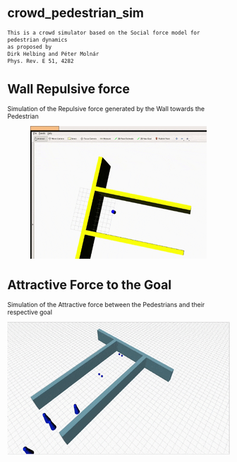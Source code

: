 # crowd_pedestrian_sim

    This is a crowd simulator based on the Social force model for pedestrian dynamics
    as proposed by 
    Dirk Helbing and Péter Molnár
    Phys. Rev. E 51, 4282

# Wall Repulsive force

Simulation of the Repulsive force generated by the Wall towards the Pedestrian
<p align="center">
  <img width=400 height=300 src="https://github.com/alao-emmanuel/crowd_pedestrian_sim/blob/main/docs/sfmwallrepulsiveforce.gif">
</p>

# Attractive Force to the Goal

Simulation of the Attractive force between the Pedestrians and their respective goal

<p align="center">
  <img width=700 height=300 src="https://github.com/alao-emmanuel/crowd_pedestrian_sim/blob/main/docs/sfmgoalattractiveforce.gif">
</p>


